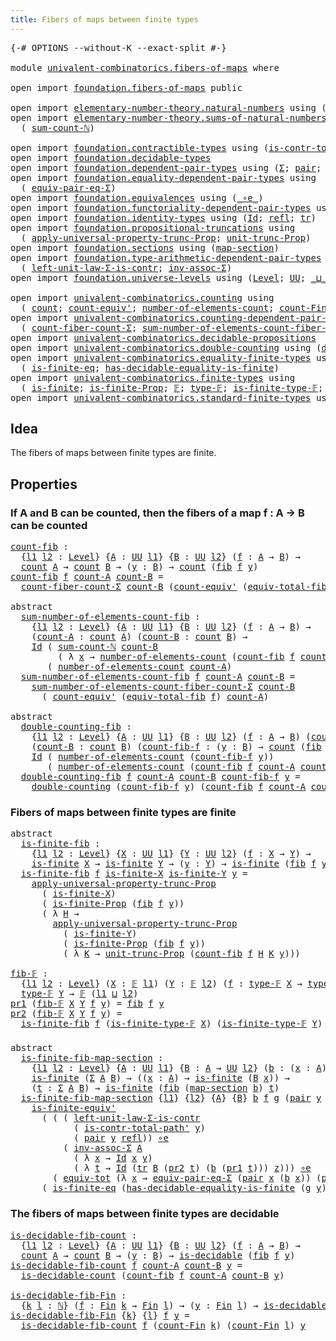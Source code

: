 ```yaml
---
title: Fibers of maps between finite types
---
```


<pre class="Agda"><a id="61" class="Symbol">{-#</a> <a id="65" class="Keyword">OPTIONS</a> <a id="73" class="Pragma">--without-K</a> <a id="85" class="Pragma">--exact-split</a> <a id="99" class="Symbol">#-}</a>

<a id="104" class="Keyword">module</a> <a id="111" href="univalent-combinatorics.fibers-of-maps.html" class="Module">univalent-combinatorics.fibers-of-maps</a> <a id="150" class="Keyword">where</a>

<a id="157" class="Keyword">open</a> <a id="162" class="Keyword">import</a> <a id="169" href="foundation.fibers-of-maps.html" class="Module">foundation.fibers-of-maps</a> <a id="195" class="Keyword">public</a>

<a id="203" class="Keyword">open</a> <a id="208" class="Keyword">import</a> <a id="215" href="elementary-number-theory.natural-numbers.html" class="Module">elementary-number-theory.natural-numbers</a> <a id="256" class="Keyword">using</a> <a id="262" class="Symbol">(</a><a id="263" href="elementary-number-theory.natural-numbers.html#1548" class="Datatype">ℕ</a><a id="264" class="Symbol">)</a>
<a id="266" class="Keyword">open</a> <a id="271" class="Keyword">import</a> <a id="278" href="elementary-number-theory.sums-of-natural-numbers.html" class="Module">elementary-number-theory.sums-of-natural-numbers</a> <a id="327" class="Keyword">using</a>
  <a id="335" class="Symbol">(</a> <a id="337" href="elementary-number-theory.sums-of-natural-numbers.html#1661" class="Function">sum-count-ℕ</a><a id="348" class="Symbol">)</a>

<a id="351" class="Keyword">open</a> <a id="356" class="Keyword">import</a> <a id="363" href="foundation.contractible-types.html" class="Module">foundation.contractible-types</a> <a id="393" class="Keyword">using</a> <a id="399" class="Symbol">(</a><a id="400" href="foundation-core.contractible-types.html#2264" class="Function">is-contr-total-path&#39;</a><a id="420" class="Symbol">)</a>
<a id="422" class="Keyword">open</a> <a id="427" class="Keyword">import</a> <a id="434" href="foundation.decidable-types.html" class="Module">foundation.decidable-types</a>
<a id="461" class="Keyword">open</a> <a id="466" class="Keyword">import</a> <a id="473" href="foundation.dependent-pair-types.html" class="Module">foundation.dependent-pair-types</a> <a id="505" class="Keyword">using</a> <a id="511" class="Symbol">(</a><a id="512" href="foundation-core.dependent-pair-types.html#515" class="Record">Σ</a><a id="513" class="Symbol">;</a> <a id="515" href="foundation-core.dependent-pair-types.html#588" class="InductiveConstructor">pair</a><a id="519" class="Symbol">;</a> <a id="521" href="foundation-core.dependent-pair-types.html#605" class="Field">pr1</a><a id="524" class="Symbol">;</a> <a id="526" href="foundation-core.dependent-pair-types.html#617" class="Field">pr2</a><a id="529" class="Symbol">)</a>
<a id="531" class="Keyword">open</a> <a id="536" class="Keyword">import</a> <a id="543" href="foundation.equality-dependent-pair-types.html" class="Module">foundation.equality-dependent-pair-types</a> <a id="584" class="Keyword">using</a>
  <a id="592" class="Symbol">(</a> <a id="594" href="foundation-core.equality-dependent-pair-types.html#2404" class="Function">equiv-pair-eq-Σ</a><a id="609" class="Symbol">)</a>
<a id="611" class="Keyword">open</a> <a id="616" class="Keyword">import</a> <a id="623" href="foundation.equivalences.html" class="Module">foundation.equivalences</a> <a id="647" class="Keyword">using</a> <a id="653" class="Symbol">(</a><a id="654" href="foundation-core.equivalences.html#7869" class="Function Operator">_∘e_</a><a id="658" class="Symbol">)</a>
<a id="660" class="Keyword">open</a> <a id="665" class="Keyword">import</a> <a id="672" href="foundation.functoriality-dependent-pair-types.html" class="Module">foundation.functoriality-dependent-pair-types</a> <a id="718" class="Keyword">using</a> <a id="724" class="Symbol">(</a><a id="725" href="foundation-core.functoriality-dependent-pair-types.html#7267" class="Function">equiv-tot</a><a id="734" class="Symbol">)</a>
<a id="736" class="Keyword">open</a> <a id="741" class="Keyword">import</a> <a id="748" href="foundation.identity-types.html" class="Module">foundation.identity-types</a> <a id="774" class="Keyword">using</a> <a id="780" class="Symbol">(</a><a id="781" href="foundation-core.identity-types.html#1767" class="Datatype">Id</a><a id="783" class="Symbol">;</a> <a id="785" href="foundation-core.identity-types.html#1820" class="InductiveConstructor">refl</a><a id="789" class="Symbol">;</a> <a id="791" href="foundation-core.identity-types.html#5702" class="Function">tr</a><a id="793" class="Symbol">)</a>
<a id="795" class="Keyword">open</a> <a id="800" class="Keyword">import</a> <a id="807" href="foundation.propositional-truncations.html" class="Module">foundation.propositional-truncations</a> <a id="844" class="Keyword">using</a>
  <a id="852" class="Symbol">(</a> <a id="854" href="foundation.propositional-truncations.html#5775" class="Function">apply-universal-property-trunc-Prop</a><a id="889" class="Symbol">;</a> <a id="891" href="foundation.propositional-truncations.html#2293" class="Function">unit-trunc-Prop</a><a id="906" class="Symbol">)</a>
<a id="908" class="Keyword">open</a> <a id="913" class="Keyword">import</a> <a id="920" href="foundation.sections.html" class="Module">foundation.sections</a> <a id="940" class="Keyword">using</a> <a id="946" class="Symbol">(</a><a id="947" href="foundation.sections.html#1761" class="Function">map-section</a><a id="958" class="Symbol">)</a>
<a id="960" class="Keyword">open</a> <a id="965" class="Keyword">import</a> <a id="972" href="foundation.type-arithmetic-dependent-pair-types.html" class="Module">foundation.type-arithmetic-dependent-pair-types</a> <a id="1020" class="Keyword">using</a>
  <a id="1028" class="Symbol">(</a> <a id="1030" href="foundation-core.type-arithmetic-dependent-pair-types.html#3090" class="Function">left-unit-law-Σ-is-contr</a><a id="1054" class="Symbol">;</a> <a id="1056" href="foundation-core.type-arithmetic-dependent-pair-types.html#5808" class="Function">inv-assoc-Σ</a><a id="1067" class="Symbol">)</a>
<a id="1069" class="Keyword">open</a> <a id="1074" class="Keyword">import</a> <a id="1081" href="foundation.universe-levels.html" class="Module">foundation.universe-levels</a> <a id="1108" class="Keyword">using</a> <a id="1114" class="Symbol">(</a><a id="1115" href="Agda.Primitive.html#597" class="Postulate">Level</a><a id="1120" class="Symbol">;</a> <a id="1122" href="foundation-core.universe-levels.html#235" class="Primitive">UU</a><a id="1124" class="Symbol">;</a> <a id="1126" href="Agda.Primitive.html#810" class="Primitive Operator">_⊔_</a><a id="1129" class="Symbol">)</a>

<a id="1132" class="Keyword">open</a> <a id="1137" class="Keyword">import</a> <a id="1144" href="univalent-combinatorics.counting.html" class="Module">univalent-combinatorics.counting</a> <a id="1177" class="Keyword">using</a>
  <a id="1185" class="Symbol">(</a> <a id="1187" href="univalent-combinatorics.counting.html#1901" class="Function">count</a><a id="1192" class="Symbol">;</a> <a id="1194" href="univalent-combinatorics.counting.html#3709" class="Function">count-equiv&#39;</a><a id="1206" class="Symbol">;</a> <a id="1208" href="univalent-combinatorics.counting.html#2029" class="Function">number-of-elements-count</a><a id="1232" class="Symbol">;</a> <a id="1234" href="univalent-combinatorics.counting.html#3010" class="Function">count-Fin</a><a id="1243" class="Symbol">)</a>
<a id="1245" class="Keyword">open</a> <a id="1250" class="Keyword">import</a> <a id="1257" href="univalent-combinatorics.counting-dependent-pair-types.html" class="Module">univalent-combinatorics.counting-dependent-pair-types</a> <a id="1311" class="Keyword">using</a>
  <a id="1319" class="Symbol">(</a> <a id="1321" href="univalent-combinatorics.counting-dependent-pair-types.html#5328" class="Function">count-fiber-count-Σ</a><a id="1340" class="Symbol">;</a> <a id="1342" href="univalent-combinatorics.counting-dependent-pair-types.html#9018" class="Function">sum-number-of-elements-count-fiber-count-Σ</a><a id="1384" class="Symbol">)</a>
<a id="1386" class="Keyword">open</a> <a id="1391" class="Keyword">import</a> <a id="1398" href="univalent-combinatorics.decidable-propositions.html" class="Module">univalent-combinatorics.decidable-propositions</a>
<a id="1445" class="Keyword">open</a> <a id="1450" class="Keyword">import</a> <a id="1457" href="univalent-combinatorics.double-counting.html" class="Module">univalent-combinatorics.double-counting</a> <a id="1497" class="Keyword">using</a> <a id="1503" class="Symbol">(</a><a id="1504" href="univalent-combinatorics.double-counting.html#1044" class="Function">double-counting</a><a id="1519" class="Symbol">)</a>
<a id="1521" class="Keyword">open</a> <a id="1526" class="Keyword">import</a> <a id="1533" href="univalent-combinatorics.equality-finite-types.html" class="Module">univalent-combinatorics.equality-finite-types</a> <a id="1579" class="Keyword">using</a>
  <a id="1587" class="Symbol">(</a> <a id="1589" href="univalent-combinatorics.equality-finite-types.html#2553" class="Function">is-finite-eq</a><a id="1601" class="Symbol">;</a> <a id="1603" href="univalent-combinatorics.equality-finite-types.html#1651" class="Function">has-decidable-equality-is-finite</a><a id="1635" class="Symbol">)</a>
<a id="1637" class="Keyword">open</a> <a id="1642" class="Keyword">import</a> <a id="1649" href="univalent-combinatorics.finite-types.html" class="Module">univalent-combinatorics.finite-types</a> <a id="1686" class="Keyword">using</a>
  <a id="1694" class="Symbol">(</a> <a id="1696" href="univalent-combinatorics.finite-types.html#4139" class="Function">is-finite</a><a id="1705" class="Symbol">;</a> <a id="1707" href="univalent-combinatorics.finite-types.html#4048" class="Function">is-finite-Prop</a><a id="1721" class="Symbol">;</a> <a id="1723" href="univalent-combinatorics.finite-types.html#4550" class="Function">𝔽</a><a id="1724" class="Symbol">;</a> <a id="1726" href="univalent-combinatorics.finite-types.html#4606" class="Function">type-𝔽</a><a id="1732" class="Symbol">;</a> <a id="1734" href="univalent-combinatorics.finite-types.html#4658" class="Function">is-finite-type-𝔽</a><a id="1750" class="Symbol">;</a> <a id="1752" href="univalent-combinatorics.finite-types.html#6576" class="Function">is-finite-equiv&#39;</a><a id="1768" class="Symbol">)</a>
<a id="1770" class="Keyword">open</a> <a id="1775" class="Keyword">import</a> <a id="1782" href="univalent-combinatorics.standard-finite-types.html" class="Module">univalent-combinatorics.standard-finite-types</a> <a id="1828" class="Keyword">using</a> <a id="1834" class="Symbol">(</a><a id="1835" href="univalent-combinatorics.standard-finite-types.html#2392" class="Function">Fin</a><a id="1838" class="Symbol">)</a>
</pre>
## Idea

The fibers of maps between finite types are finite.

## Properties

### If A and B can be counted, then the fibers of a map f : A → B can be counted

<pre class="Agda"><a id="count-fib"></a><a id="2012" href="univalent-combinatorics.fibers-of-maps.html#2012" class="Function">count-fib</a> <a id="2022" class="Symbol">:</a>
  <a id="2026" class="Symbol">{</a><a id="2027" href="univalent-combinatorics.fibers-of-maps.html#2027" class="Bound">l1</a> <a id="2030" href="univalent-combinatorics.fibers-of-maps.html#2030" class="Bound">l2</a> <a id="2033" class="Symbol">:</a> <a id="2035" href="Agda.Primitive.html#597" class="Postulate">Level</a><a id="2040" class="Symbol">}</a> <a id="2042" class="Symbol">{</a><a id="2043" href="univalent-combinatorics.fibers-of-maps.html#2043" class="Bound">A</a> <a id="2045" class="Symbol">:</a> <a id="2047" href="foundation-core.universe-levels.html#235" class="Primitive">UU</a> <a id="2050" href="univalent-combinatorics.fibers-of-maps.html#2027" class="Bound">l1</a><a id="2052" class="Symbol">}</a> <a id="2054" class="Symbol">{</a><a id="2055" href="univalent-combinatorics.fibers-of-maps.html#2055" class="Bound">B</a> <a id="2057" class="Symbol">:</a> <a id="2059" href="foundation-core.universe-levels.html#235" class="Primitive">UU</a> <a id="2062" href="univalent-combinatorics.fibers-of-maps.html#2030" class="Bound">l2</a><a id="2064" class="Symbol">}</a> <a id="2066" class="Symbol">(</a><a id="2067" href="univalent-combinatorics.fibers-of-maps.html#2067" class="Bound">f</a> <a id="2069" class="Symbol">:</a> <a id="2071" href="univalent-combinatorics.fibers-of-maps.html#2043" class="Bound">A</a> <a id="2073" class="Symbol">→</a> <a id="2075" href="univalent-combinatorics.fibers-of-maps.html#2055" class="Bound">B</a><a id="2076" class="Symbol">)</a> <a id="2078" class="Symbol">→</a>
  <a id="2082" href="univalent-combinatorics.counting.html#1901" class="Function">count</a> <a id="2088" href="univalent-combinatorics.fibers-of-maps.html#2043" class="Bound">A</a> <a id="2090" class="Symbol">→</a> <a id="2092" href="univalent-combinatorics.counting.html#1901" class="Function">count</a> <a id="2098" href="univalent-combinatorics.fibers-of-maps.html#2055" class="Bound">B</a> <a id="2100" class="Symbol">→</a> <a id="2102" class="Symbol">(</a><a id="2103" href="univalent-combinatorics.fibers-of-maps.html#2103" class="Bound">y</a> <a id="2105" class="Symbol">:</a> <a id="2107" href="univalent-combinatorics.fibers-of-maps.html#2055" class="Bound">B</a><a id="2108" class="Symbol">)</a> <a id="2110" class="Symbol">→</a> <a id="2112" href="univalent-combinatorics.counting.html#1901" class="Function">count</a> <a id="2118" class="Symbol">(</a><a id="2119" href="foundation-core.fibers-of-maps.html#942" class="Function">fib</a> <a id="2123" href="univalent-combinatorics.fibers-of-maps.html#2067" class="Bound">f</a> <a id="2125" href="univalent-combinatorics.fibers-of-maps.html#2103" class="Bound">y</a><a id="2126" class="Symbol">)</a>
<a id="2128" href="univalent-combinatorics.fibers-of-maps.html#2012" class="Function">count-fib</a> <a id="2138" href="univalent-combinatorics.fibers-of-maps.html#2138" class="Bound">f</a> <a id="2140" href="univalent-combinatorics.fibers-of-maps.html#2140" class="Bound">count-A</a> <a id="2148" href="univalent-combinatorics.fibers-of-maps.html#2148" class="Bound">count-B</a> <a id="2156" class="Symbol">=</a>
  <a id="2160" href="univalent-combinatorics.counting-dependent-pair-types.html#5328" class="Function">count-fiber-count-Σ</a> <a id="2180" href="univalent-combinatorics.fibers-of-maps.html#2148" class="Bound">count-B</a> <a id="2188" class="Symbol">(</a><a id="2189" href="univalent-combinatorics.counting.html#3709" class="Function">count-equiv&#39;</a> <a id="2202" class="Symbol">(</a><a id="2203" href="foundation-core.fibers-of-maps.html#8040" class="Function">equiv-total-fib</a> <a id="2219" href="univalent-combinatorics.fibers-of-maps.html#2138" class="Bound">f</a><a id="2220" class="Symbol">)</a> <a id="2222" href="univalent-combinatorics.fibers-of-maps.html#2140" class="Bound">count-A</a><a id="2229" class="Symbol">)</a>

<a id="2232" class="Keyword">abstract</a>
  <a id="sum-number-of-elements-count-fib"></a><a id="2243" href="univalent-combinatorics.fibers-of-maps.html#2243" class="Function">sum-number-of-elements-count-fib</a> <a id="2276" class="Symbol">:</a>
    <a id="2282" class="Symbol">{</a><a id="2283" href="univalent-combinatorics.fibers-of-maps.html#2283" class="Bound">l1</a> <a id="2286" href="univalent-combinatorics.fibers-of-maps.html#2286" class="Bound">l2</a> <a id="2289" class="Symbol">:</a> <a id="2291" href="Agda.Primitive.html#597" class="Postulate">Level</a><a id="2296" class="Symbol">}</a> <a id="2298" class="Symbol">{</a><a id="2299" href="univalent-combinatorics.fibers-of-maps.html#2299" class="Bound">A</a> <a id="2301" class="Symbol">:</a> <a id="2303" href="foundation-core.universe-levels.html#235" class="Primitive">UU</a> <a id="2306" href="univalent-combinatorics.fibers-of-maps.html#2283" class="Bound">l1</a><a id="2308" class="Symbol">}</a> <a id="2310" class="Symbol">{</a><a id="2311" href="univalent-combinatorics.fibers-of-maps.html#2311" class="Bound">B</a> <a id="2313" class="Symbol">:</a> <a id="2315" href="foundation-core.universe-levels.html#235" class="Primitive">UU</a> <a id="2318" href="univalent-combinatorics.fibers-of-maps.html#2286" class="Bound">l2</a><a id="2320" class="Symbol">}</a> <a id="2322" class="Symbol">(</a><a id="2323" href="univalent-combinatorics.fibers-of-maps.html#2323" class="Bound">f</a> <a id="2325" class="Symbol">:</a> <a id="2327" href="univalent-combinatorics.fibers-of-maps.html#2299" class="Bound">A</a> <a id="2329" class="Symbol">→</a> <a id="2331" href="univalent-combinatorics.fibers-of-maps.html#2311" class="Bound">B</a><a id="2332" class="Symbol">)</a> <a id="2334" class="Symbol">→</a>
    <a id="2340" class="Symbol">(</a><a id="2341" href="univalent-combinatorics.fibers-of-maps.html#2341" class="Bound">count-A</a> <a id="2349" class="Symbol">:</a> <a id="2351" href="univalent-combinatorics.counting.html#1901" class="Function">count</a> <a id="2357" href="univalent-combinatorics.fibers-of-maps.html#2299" class="Bound">A</a><a id="2358" class="Symbol">)</a> <a id="2360" class="Symbol">(</a><a id="2361" href="univalent-combinatorics.fibers-of-maps.html#2361" class="Bound">count-B</a> <a id="2369" class="Symbol">:</a> <a id="2371" href="univalent-combinatorics.counting.html#1901" class="Function">count</a> <a id="2377" href="univalent-combinatorics.fibers-of-maps.html#2311" class="Bound">B</a><a id="2378" class="Symbol">)</a> <a id="2380" class="Symbol">→</a>
    <a id="2386" href="foundation-core.identity-types.html#1767" class="Datatype">Id</a> <a id="2389" class="Symbol">(</a> <a id="2391" href="elementary-number-theory.sums-of-natural-numbers.html#1661" class="Function">sum-count-ℕ</a> <a id="2403" href="univalent-combinatorics.fibers-of-maps.html#2361" class="Bound">count-B</a>
         <a id="2420" class="Symbol">(</a> <a id="2422" class="Symbol">λ</a> <a id="2424" href="univalent-combinatorics.fibers-of-maps.html#2424" class="Bound">x</a> <a id="2426" class="Symbol">→</a> <a id="2428" href="univalent-combinatorics.counting.html#2029" class="Function">number-of-elements-count</a> <a id="2453" class="Symbol">(</a><a id="2454" href="univalent-combinatorics.fibers-of-maps.html#2012" class="Function">count-fib</a> <a id="2464" href="univalent-combinatorics.fibers-of-maps.html#2323" class="Bound">f</a> <a id="2466" href="univalent-combinatorics.fibers-of-maps.html#2341" class="Bound">count-A</a> <a id="2474" href="univalent-combinatorics.fibers-of-maps.html#2361" class="Bound">count-B</a> <a id="2482" href="univalent-combinatorics.fibers-of-maps.html#2424" class="Bound">x</a><a id="2483" class="Symbol">)))</a>
       <a id="2494" class="Symbol">(</a> <a id="2496" href="univalent-combinatorics.counting.html#2029" class="Function">number-of-elements-count</a> <a id="2521" href="univalent-combinatorics.fibers-of-maps.html#2341" class="Bound">count-A</a><a id="2528" class="Symbol">)</a>
  <a id="2532" href="univalent-combinatorics.fibers-of-maps.html#2243" class="Function">sum-number-of-elements-count-fib</a> <a id="2565" href="univalent-combinatorics.fibers-of-maps.html#2565" class="Bound">f</a> <a id="2567" href="univalent-combinatorics.fibers-of-maps.html#2567" class="Bound">count-A</a> <a id="2575" href="univalent-combinatorics.fibers-of-maps.html#2575" class="Bound">count-B</a> <a id="2583" class="Symbol">=</a>
    <a id="2589" href="univalent-combinatorics.counting-dependent-pair-types.html#9018" class="Function">sum-number-of-elements-count-fiber-count-Σ</a> <a id="2632" href="univalent-combinatorics.fibers-of-maps.html#2575" class="Bound">count-B</a>
      <a id="2646" class="Symbol">(</a> <a id="2648" href="univalent-combinatorics.counting.html#3709" class="Function">count-equiv&#39;</a> <a id="2661" class="Symbol">(</a><a id="2662" href="foundation-core.fibers-of-maps.html#8040" class="Function">equiv-total-fib</a> <a id="2678" href="univalent-combinatorics.fibers-of-maps.html#2565" class="Bound">f</a><a id="2679" class="Symbol">)</a> <a id="2681" href="univalent-combinatorics.fibers-of-maps.html#2567" class="Bound">count-A</a><a id="2688" class="Symbol">)</a>

<a id="2691" class="Keyword">abstract</a>
  <a id="double-counting-fib"></a><a id="2702" href="univalent-combinatorics.fibers-of-maps.html#2702" class="Function">double-counting-fib</a> <a id="2722" class="Symbol">:</a>
    <a id="2728" class="Symbol">{</a><a id="2729" href="univalent-combinatorics.fibers-of-maps.html#2729" class="Bound">l1</a> <a id="2732" href="univalent-combinatorics.fibers-of-maps.html#2732" class="Bound">l2</a> <a id="2735" class="Symbol">:</a> <a id="2737" href="Agda.Primitive.html#597" class="Postulate">Level</a><a id="2742" class="Symbol">}</a> <a id="2744" class="Symbol">{</a><a id="2745" href="univalent-combinatorics.fibers-of-maps.html#2745" class="Bound">A</a> <a id="2747" class="Symbol">:</a> <a id="2749" href="foundation-core.universe-levels.html#235" class="Primitive">UU</a> <a id="2752" href="univalent-combinatorics.fibers-of-maps.html#2729" class="Bound">l1</a><a id="2754" class="Symbol">}</a> <a id="2756" class="Symbol">{</a><a id="2757" href="univalent-combinatorics.fibers-of-maps.html#2757" class="Bound">B</a> <a id="2759" class="Symbol">:</a> <a id="2761" href="foundation-core.universe-levels.html#235" class="Primitive">UU</a> <a id="2764" href="univalent-combinatorics.fibers-of-maps.html#2732" class="Bound">l2</a><a id="2766" class="Symbol">}</a> <a id="2768" class="Symbol">(</a><a id="2769" href="univalent-combinatorics.fibers-of-maps.html#2769" class="Bound">f</a> <a id="2771" class="Symbol">:</a> <a id="2773" href="univalent-combinatorics.fibers-of-maps.html#2745" class="Bound">A</a> <a id="2775" class="Symbol">→</a> <a id="2777" href="univalent-combinatorics.fibers-of-maps.html#2757" class="Bound">B</a><a id="2778" class="Symbol">)</a> <a id="2780" class="Symbol">(</a><a id="2781" href="univalent-combinatorics.fibers-of-maps.html#2781" class="Bound">count-A</a> <a id="2789" class="Symbol">:</a> <a id="2791" href="univalent-combinatorics.counting.html#1901" class="Function">count</a> <a id="2797" href="univalent-combinatorics.fibers-of-maps.html#2745" class="Bound">A</a><a id="2798" class="Symbol">)</a> <a id="2800" class="Symbol">→</a>
    <a id="2806" class="Symbol">(</a><a id="2807" href="univalent-combinatorics.fibers-of-maps.html#2807" class="Bound">count-B</a> <a id="2815" class="Symbol">:</a> <a id="2817" href="univalent-combinatorics.counting.html#1901" class="Function">count</a> <a id="2823" href="univalent-combinatorics.fibers-of-maps.html#2757" class="Bound">B</a><a id="2824" class="Symbol">)</a> <a id="2826" class="Symbol">(</a><a id="2827" href="univalent-combinatorics.fibers-of-maps.html#2827" class="Bound">count-fib-f</a> <a id="2839" class="Symbol">:</a> <a id="2841" class="Symbol">(</a><a id="2842" href="univalent-combinatorics.fibers-of-maps.html#2842" class="Bound">y</a> <a id="2844" class="Symbol">:</a> <a id="2846" href="univalent-combinatorics.fibers-of-maps.html#2757" class="Bound">B</a><a id="2847" class="Symbol">)</a> <a id="2849" class="Symbol">→</a> <a id="2851" href="univalent-combinatorics.counting.html#1901" class="Function">count</a> <a id="2857" class="Symbol">(</a><a id="2858" href="foundation-core.fibers-of-maps.html#942" class="Function">fib</a> <a id="2862" href="univalent-combinatorics.fibers-of-maps.html#2769" class="Bound">f</a> <a id="2864" href="univalent-combinatorics.fibers-of-maps.html#2842" class="Bound">y</a><a id="2865" class="Symbol">))</a> <a id="2868" class="Symbol">(</a><a id="2869" href="univalent-combinatorics.fibers-of-maps.html#2869" class="Bound">y</a> <a id="2871" class="Symbol">:</a> <a id="2873" href="univalent-combinatorics.fibers-of-maps.html#2757" class="Bound">B</a><a id="2874" class="Symbol">)</a> <a id="2876" class="Symbol">→</a>
    <a id="2882" href="foundation-core.identity-types.html#1767" class="Datatype">Id</a> <a id="2885" class="Symbol">(</a> <a id="2887" href="univalent-combinatorics.counting.html#2029" class="Function">number-of-elements-count</a> <a id="2912" class="Symbol">(</a><a id="2913" href="univalent-combinatorics.fibers-of-maps.html#2827" class="Bound">count-fib-f</a> <a id="2925" href="univalent-combinatorics.fibers-of-maps.html#2869" class="Bound">y</a><a id="2926" class="Symbol">))</a>
       <a id="2936" class="Symbol">(</a> <a id="2938" href="univalent-combinatorics.counting.html#2029" class="Function">number-of-elements-count</a> <a id="2963" class="Symbol">(</a><a id="2964" href="univalent-combinatorics.fibers-of-maps.html#2012" class="Function">count-fib</a> <a id="2974" href="univalent-combinatorics.fibers-of-maps.html#2769" class="Bound">f</a> <a id="2976" href="univalent-combinatorics.fibers-of-maps.html#2781" class="Bound">count-A</a> <a id="2984" href="univalent-combinatorics.fibers-of-maps.html#2807" class="Bound">count-B</a> <a id="2992" href="univalent-combinatorics.fibers-of-maps.html#2869" class="Bound">y</a><a id="2993" class="Symbol">))</a>
  <a id="2998" href="univalent-combinatorics.fibers-of-maps.html#2702" class="Function">double-counting-fib</a> <a id="3018" href="univalent-combinatorics.fibers-of-maps.html#3018" class="Bound">f</a> <a id="3020" href="univalent-combinatorics.fibers-of-maps.html#3020" class="Bound">count-A</a> <a id="3028" href="univalent-combinatorics.fibers-of-maps.html#3028" class="Bound">count-B</a> <a id="3036" href="univalent-combinatorics.fibers-of-maps.html#3036" class="Bound">count-fib-f</a> <a id="3048" href="univalent-combinatorics.fibers-of-maps.html#3048" class="Bound">y</a> <a id="3050" class="Symbol">=</a>
    <a id="3056" href="univalent-combinatorics.double-counting.html#1044" class="Function">double-counting</a> <a id="3072" class="Symbol">(</a><a id="3073" href="univalent-combinatorics.fibers-of-maps.html#3036" class="Bound">count-fib-f</a> <a id="3085" href="univalent-combinatorics.fibers-of-maps.html#3048" class="Bound">y</a><a id="3086" class="Symbol">)</a> <a id="3088" class="Symbol">(</a><a id="3089" href="univalent-combinatorics.fibers-of-maps.html#2012" class="Function">count-fib</a> <a id="3099" href="univalent-combinatorics.fibers-of-maps.html#3018" class="Bound">f</a> <a id="3101" href="univalent-combinatorics.fibers-of-maps.html#3020" class="Bound">count-A</a> <a id="3109" href="univalent-combinatorics.fibers-of-maps.html#3028" class="Bound">count-B</a> <a id="3117" href="univalent-combinatorics.fibers-of-maps.html#3048" class="Bound">y</a><a id="3118" class="Symbol">)</a>
</pre>
### Fibers of maps between finite types are finite

<pre class="Agda"><a id="3185" class="Keyword">abstract</a>
  <a id="is-finite-fib"></a><a id="3196" href="univalent-combinatorics.fibers-of-maps.html#3196" class="Function">is-finite-fib</a> <a id="3210" class="Symbol">:</a>
    <a id="3216" class="Symbol">{</a><a id="3217" href="univalent-combinatorics.fibers-of-maps.html#3217" class="Bound">l1</a> <a id="3220" href="univalent-combinatorics.fibers-of-maps.html#3220" class="Bound">l2</a> <a id="3223" class="Symbol">:</a> <a id="3225" href="Agda.Primitive.html#597" class="Postulate">Level</a><a id="3230" class="Symbol">}</a> <a id="3232" class="Symbol">{</a><a id="3233" href="univalent-combinatorics.fibers-of-maps.html#3233" class="Bound">X</a> <a id="3235" class="Symbol">:</a> <a id="3237" href="foundation-core.universe-levels.html#235" class="Primitive">UU</a> <a id="3240" href="univalent-combinatorics.fibers-of-maps.html#3217" class="Bound">l1</a><a id="3242" class="Symbol">}</a> <a id="3244" class="Symbol">{</a><a id="3245" href="univalent-combinatorics.fibers-of-maps.html#3245" class="Bound">Y</a> <a id="3247" class="Symbol">:</a> <a id="3249" href="foundation-core.universe-levels.html#235" class="Primitive">UU</a> <a id="3252" href="univalent-combinatorics.fibers-of-maps.html#3220" class="Bound">l2</a><a id="3254" class="Symbol">}</a> <a id="3256" class="Symbol">(</a><a id="3257" href="univalent-combinatorics.fibers-of-maps.html#3257" class="Bound">f</a> <a id="3259" class="Symbol">:</a> <a id="3261" href="univalent-combinatorics.fibers-of-maps.html#3233" class="Bound">X</a> <a id="3263" class="Symbol">→</a> <a id="3265" href="univalent-combinatorics.fibers-of-maps.html#3245" class="Bound">Y</a><a id="3266" class="Symbol">)</a> <a id="3268" class="Symbol">→</a>
    <a id="3274" href="univalent-combinatorics.finite-types.html#4139" class="Function">is-finite</a> <a id="3284" href="univalent-combinatorics.fibers-of-maps.html#3233" class="Bound">X</a> <a id="3286" class="Symbol">→</a> <a id="3288" href="univalent-combinatorics.finite-types.html#4139" class="Function">is-finite</a> <a id="3298" href="univalent-combinatorics.fibers-of-maps.html#3245" class="Bound">Y</a> <a id="3300" class="Symbol">→</a> <a id="3302" class="Symbol">(</a><a id="3303" href="univalent-combinatorics.fibers-of-maps.html#3303" class="Bound">y</a> <a id="3305" class="Symbol">:</a> <a id="3307" href="univalent-combinatorics.fibers-of-maps.html#3245" class="Bound">Y</a><a id="3308" class="Symbol">)</a> <a id="3310" class="Symbol">→</a> <a id="3312" href="univalent-combinatorics.finite-types.html#4139" class="Function">is-finite</a> <a id="3322" class="Symbol">(</a><a id="3323" href="foundation-core.fibers-of-maps.html#942" class="Function">fib</a> <a id="3327" href="univalent-combinatorics.fibers-of-maps.html#3257" class="Bound">f</a> <a id="3329" href="univalent-combinatorics.fibers-of-maps.html#3303" class="Bound">y</a><a id="3330" class="Symbol">)</a>
  <a id="3334" href="univalent-combinatorics.fibers-of-maps.html#3196" class="Function">is-finite-fib</a> <a id="3348" href="univalent-combinatorics.fibers-of-maps.html#3348" class="Bound">f</a> <a id="3350" href="univalent-combinatorics.fibers-of-maps.html#3350" class="Bound">is-finite-X</a> <a id="3362" href="univalent-combinatorics.fibers-of-maps.html#3362" class="Bound">is-finite-Y</a> <a id="3374" href="univalent-combinatorics.fibers-of-maps.html#3374" class="Bound">y</a> <a id="3376" class="Symbol">=</a>
    <a id="3382" href="foundation.propositional-truncations.html#5775" class="Function">apply-universal-property-trunc-Prop</a>
      <a id="3424" class="Symbol">(</a> <a id="3426" href="univalent-combinatorics.fibers-of-maps.html#3350" class="Bound">is-finite-X</a><a id="3437" class="Symbol">)</a>
      <a id="3445" class="Symbol">(</a> <a id="3447" href="univalent-combinatorics.finite-types.html#4048" class="Function">is-finite-Prop</a> <a id="3462" class="Symbol">(</a><a id="3463" href="foundation-core.fibers-of-maps.html#942" class="Function">fib</a> <a id="3467" href="univalent-combinatorics.fibers-of-maps.html#3348" class="Bound">f</a> <a id="3469" href="univalent-combinatorics.fibers-of-maps.html#3374" class="Bound">y</a><a id="3470" class="Symbol">))</a>
      <a id="3479" class="Symbol">(</a> <a id="3481" class="Symbol">λ</a> <a id="3483" href="univalent-combinatorics.fibers-of-maps.html#3483" class="Bound">H</a> <a id="3485" class="Symbol">→</a>
        <a id="3495" href="foundation.propositional-truncations.html#5775" class="Function">apply-universal-property-trunc-Prop</a>
          <a id="3541" class="Symbol">(</a> <a id="3543" href="univalent-combinatorics.fibers-of-maps.html#3362" class="Bound">is-finite-Y</a><a id="3554" class="Symbol">)</a>
          <a id="3566" class="Symbol">(</a> <a id="3568" href="univalent-combinatorics.finite-types.html#4048" class="Function">is-finite-Prop</a> <a id="3583" class="Symbol">(</a><a id="3584" href="foundation-core.fibers-of-maps.html#942" class="Function">fib</a> <a id="3588" href="univalent-combinatorics.fibers-of-maps.html#3348" class="Bound">f</a> <a id="3590" href="univalent-combinatorics.fibers-of-maps.html#3374" class="Bound">y</a><a id="3591" class="Symbol">))</a>
          <a id="3604" class="Symbol">(</a> <a id="3606" class="Symbol">λ</a> <a id="3608" href="univalent-combinatorics.fibers-of-maps.html#3608" class="Bound">K</a> <a id="3610" class="Symbol">→</a> <a id="3612" href="foundation.propositional-truncations.html#2293" class="Function">unit-trunc-Prop</a> <a id="3628" class="Symbol">(</a><a id="3629" href="univalent-combinatorics.fibers-of-maps.html#2012" class="Function">count-fib</a> <a id="3639" href="univalent-combinatorics.fibers-of-maps.html#3348" class="Bound">f</a> <a id="3641" href="univalent-combinatorics.fibers-of-maps.html#3483" class="Bound">H</a> <a id="3643" href="univalent-combinatorics.fibers-of-maps.html#3608" class="Bound">K</a> <a id="3645" href="univalent-combinatorics.fibers-of-maps.html#3374" class="Bound">y</a><a id="3646" class="Symbol">)))</a>

<a id="fib-𝔽"></a><a id="3651" href="univalent-combinatorics.fibers-of-maps.html#3651" class="Function">fib-𝔽</a> <a id="3657" class="Symbol">:</a>
  <a id="3661" class="Symbol">{</a><a id="3662" href="univalent-combinatorics.fibers-of-maps.html#3662" class="Bound">l1</a> <a id="3665" href="univalent-combinatorics.fibers-of-maps.html#3665" class="Bound">l2</a> <a id="3668" class="Symbol">:</a> <a id="3670" href="Agda.Primitive.html#597" class="Postulate">Level</a><a id="3675" class="Symbol">}</a> <a id="3677" class="Symbol">(</a><a id="3678" href="univalent-combinatorics.fibers-of-maps.html#3678" class="Bound">X</a> <a id="3680" class="Symbol">:</a> <a id="3682" href="univalent-combinatorics.finite-types.html#4550" class="Function">𝔽</a> <a id="3684" href="univalent-combinatorics.fibers-of-maps.html#3662" class="Bound">l1</a><a id="3686" class="Symbol">)</a> <a id="3688" class="Symbol">(</a><a id="3689" href="univalent-combinatorics.fibers-of-maps.html#3689" class="Bound">Y</a> <a id="3691" class="Symbol">:</a> <a id="3693" href="univalent-combinatorics.finite-types.html#4550" class="Function">𝔽</a> <a id="3695" href="univalent-combinatorics.fibers-of-maps.html#3665" class="Bound">l2</a><a id="3697" class="Symbol">)</a> <a id="3699" class="Symbol">(</a><a id="3700" href="univalent-combinatorics.fibers-of-maps.html#3700" class="Bound">f</a> <a id="3702" class="Symbol">:</a> <a id="3704" href="univalent-combinatorics.finite-types.html#4606" class="Function">type-𝔽</a> <a id="3711" href="univalent-combinatorics.fibers-of-maps.html#3678" class="Bound">X</a> <a id="3713" class="Symbol">→</a> <a id="3715" href="univalent-combinatorics.finite-types.html#4606" class="Function">type-𝔽</a> <a id="3722" href="univalent-combinatorics.fibers-of-maps.html#3689" class="Bound">Y</a><a id="3723" class="Symbol">)</a> <a id="3725" class="Symbol">→</a>
  <a id="3729" href="univalent-combinatorics.finite-types.html#4606" class="Function">type-𝔽</a> <a id="3736" href="univalent-combinatorics.fibers-of-maps.html#3689" class="Bound">Y</a> <a id="3738" class="Symbol">→</a> <a id="3740" href="univalent-combinatorics.finite-types.html#4550" class="Function">𝔽</a> <a id="3742" class="Symbol">(</a><a id="3743" href="univalent-combinatorics.fibers-of-maps.html#3662" class="Bound">l1</a> <a id="3746" href="Agda.Primitive.html#810" class="Primitive Operator">⊔</a> <a id="3748" href="univalent-combinatorics.fibers-of-maps.html#3665" class="Bound">l2</a><a id="3750" class="Symbol">)</a>
<a id="3752" href="foundation-core.dependent-pair-types.html#605" class="Field">pr1</a> <a id="3756" class="Symbol">(</a><a id="3757" href="univalent-combinatorics.fibers-of-maps.html#3651" class="Function">fib-𝔽</a> <a id="3763" href="univalent-combinatorics.fibers-of-maps.html#3763" class="Bound">X</a> <a id="3765" href="univalent-combinatorics.fibers-of-maps.html#3765" class="Bound">Y</a> <a id="3767" href="univalent-combinatorics.fibers-of-maps.html#3767" class="Bound">f</a> <a id="3769" href="univalent-combinatorics.fibers-of-maps.html#3769" class="Bound">y</a><a id="3770" class="Symbol">)</a> <a id="3772" class="Symbol">=</a> <a id="3774" href="foundation-core.fibers-of-maps.html#942" class="Function">fib</a> <a id="3778" href="univalent-combinatorics.fibers-of-maps.html#3767" class="Bound">f</a> <a id="3780" href="univalent-combinatorics.fibers-of-maps.html#3769" class="Bound">y</a>
<a id="3782" href="foundation-core.dependent-pair-types.html#617" class="Field">pr2</a> <a id="3786" class="Symbol">(</a><a id="3787" href="univalent-combinatorics.fibers-of-maps.html#3651" class="Function">fib-𝔽</a> <a id="3793" href="univalent-combinatorics.fibers-of-maps.html#3793" class="Bound">X</a> <a id="3795" href="univalent-combinatorics.fibers-of-maps.html#3795" class="Bound">Y</a> <a id="3797" href="univalent-combinatorics.fibers-of-maps.html#3797" class="Bound">f</a> <a id="3799" href="univalent-combinatorics.fibers-of-maps.html#3799" class="Bound">y</a><a id="3800" class="Symbol">)</a> <a id="3802" class="Symbol">=</a>
  <a id="3806" href="univalent-combinatorics.fibers-of-maps.html#3196" class="Function">is-finite-fib</a> <a id="3820" href="univalent-combinatorics.fibers-of-maps.html#3797" class="Bound">f</a> <a id="3822" class="Symbol">(</a><a id="3823" href="univalent-combinatorics.finite-types.html#4658" class="Function">is-finite-type-𝔽</a> <a id="3840" href="univalent-combinatorics.fibers-of-maps.html#3793" class="Bound">X</a><a id="3841" class="Symbol">)</a> <a id="3843" class="Symbol">(</a><a id="3844" href="univalent-combinatorics.finite-types.html#4658" class="Function">is-finite-type-𝔽</a> <a id="3861" href="univalent-combinatorics.fibers-of-maps.html#3795" class="Bound">Y</a><a id="3862" class="Symbol">)</a> <a id="3864" href="univalent-combinatorics.fibers-of-maps.html#3799" class="Bound">y</a>
</pre>
###

<pre class="Agda"><a id="3884" class="Keyword">abstract</a>
  <a id="is-finite-fib-map-section"></a><a id="3895" href="univalent-combinatorics.fibers-of-maps.html#3895" class="Function">is-finite-fib-map-section</a> <a id="3921" class="Symbol">:</a>
    <a id="3927" class="Symbol">{</a><a id="3928" href="univalent-combinatorics.fibers-of-maps.html#3928" class="Bound">l1</a> <a id="3931" href="univalent-combinatorics.fibers-of-maps.html#3931" class="Bound">l2</a> <a id="3934" class="Symbol">:</a> <a id="3936" href="Agda.Primitive.html#597" class="Postulate">Level</a><a id="3941" class="Symbol">}</a> <a id="3943" class="Symbol">{</a><a id="3944" href="univalent-combinatorics.fibers-of-maps.html#3944" class="Bound">A</a> <a id="3946" class="Symbol">:</a> <a id="3948" href="foundation-core.universe-levels.html#235" class="Primitive">UU</a> <a id="3951" href="univalent-combinatorics.fibers-of-maps.html#3928" class="Bound">l1</a><a id="3953" class="Symbol">}</a> <a id="3955" class="Symbol">{</a><a id="3956" href="univalent-combinatorics.fibers-of-maps.html#3956" class="Bound">B</a> <a id="3958" class="Symbol">:</a> <a id="3960" href="univalent-combinatorics.fibers-of-maps.html#3944" class="Bound">A</a> <a id="3962" class="Symbol">→</a> <a id="3964" href="foundation-core.universe-levels.html#235" class="Primitive">UU</a> <a id="3967" href="univalent-combinatorics.fibers-of-maps.html#3931" class="Bound">l2</a><a id="3969" class="Symbol">}</a> <a id="3971" class="Symbol">(</a><a id="3972" href="univalent-combinatorics.fibers-of-maps.html#3972" class="Bound">b</a> <a id="3974" class="Symbol">:</a> <a id="3976" class="Symbol">(</a><a id="3977" href="univalent-combinatorics.fibers-of-maps.html#3977" class="Bound">x</a> <a id="3979" class="Symbol">:</a> <a id="3981" href="univalent-combinatorics.fibers-of-maps.html#3944" class="Bound">A</a><a id="3982" class="Symbol">)</a> <a id="3984" class="Symbol">→</a> <a id="3986" href="univalent-combinatorics.fibers-of-maps.html#3956" class="Bound">B</a> <a id="3988" href="univalent-combinatorics.fibers-of-maps.html#3977" class="Bound">x</a><a id="3989" class="Symbol">)</a> <a id="3991" class="Symbol">→</a>
    <a id="3997" href="univalent-combinatorics.finite-types.html#4139" class="Function">is-finite</a> <a id="4007" class="Symbol">(</a><a id="4008" href="foundation-core.dependent-pair-types.html#515" class="Record">Σ</a> <a id="4010" href="univalent-combinatorics.fibers-of-maps.html#3944" class="Bound">A</a> <a id="4012" href="univalent-combinatorics.fibers-of-maps.html#3956" class="Bound">B</a><a id="4013" class="Symbol">)</a> <a id="4015" class="Symbol">→</a> <a id="4017" class="Symbol">((</a><a id="4019" href="univalent-combinatorics.fibers-of-maps.html#4019" class="Bound">x</a> <a id="4021" class="Symbol">:</a> <a id="4023" href="univalent-combinatorics.fibers-of-maps.html#3944" class="Bound">A</a><a id="4024" class="Symbol">)</a> <a id="4026" class="Symbol">→</a> <a id="4028" href="univalent-combinatorics.finite-types.html#4139" class="Function">is-finite</a> <a id="4038" class="Symbol">(</a><a id="4039" href="univalent-combinatorics.fibers-of-maps.html#3956" class="Bound">B</a> <a id="4041" href="univalent-combinatorics.fibers-of-maps.html#4019" class="Bound">x</a><a id="4042" class="Symbol">))</a> <a id="4045" class="Symbol">→</a>
    <a id="4051" class="Symbol">(</a><a id="4052" href="univalent-combinatorics.fibers-of-maps.html#4052" class="Bound">t</a> <a id="4054" class="Symbol">:</a> <a id="4056" href="foundation-core.dependent-pair-types.html#515" class="Record">Σ</a> <a id="4058" href="univalent-combinatorics.fibers-of-maps.html#3944" class="Bound">A</a> <a id="4060" href="univalent-combinatorics.fibers-of-maps.html#3956" class="Bound">B</a><a id="4061" class="Symbol">)</a> <a id="4063" class="Symbol">→</a> <a id="4065" href="univalent-combinatorics.finite-types.html#4139" class="Function">is-finite</a> <a id="4075" class="Symbol">(</a><a id="4076" href="foundation-core.fibers-of-maps.html#942" class="Function">fib</a> <a id="4080" class="Symbol">(</a><a id="4081" href="foundation.sections.html#1761" class="Function">map-section</a> <a id="4093" href="univalent-combinatorics.fibers-of-maps.html#3972" class="Bound">b</a><a id="4094" class="Symbol">)</a> <a id="4096" href="univalent-combinatorics.fibers-of-maps.html#4052" class="Bound">t</a><a id="4097" class="Symbol">)</a>
  <a id="4101" href="univalent-combinatorics.fibers-of-maps.html#3895" class="Function">is-finite-fib-map-section</a> <a id="4127" class="Symbol">{</a><a id="4128" href="univalent-combinatorics.fibers-of-maps.html#4128" class="Bound">l1</a><a id="4130" class="Symbol">}</a> <a id="4132" class="Symbol">{</a><a id="4133" href="univalent-combinatorics.fibers-of-maps.html#4133" class="Bound">l2</a><a id="4135" class="Symbol">}</a> <a id="4137" class="Symbol">{</a><a id="4138" href="univalent-combinatorics.fibers-of-maps.html#4138" class="Bound">A</a><a id="4139" class="Symbol">}</a> <a id="4141" class="Symbol">{</a><a id="4142" href="univalent-combinatorics.fibers-of-maps.html#4142" class="Bound">B</a><a id="4143" class="Symbol">}</a> <a id="4145" href="univalent-combinatorics.fibers-of-maps.html#4145" class="Bound">b</a> <a id="4147" href="univalent-combinatorics.fibers-of-maps.html#4147" class="Bound">f</a> <a id="4149" href="univalent-combinatorics.fibers-of-maps.html#4149" class="Bound">g</a> <a id="4151" class="Symbol">(</a><a id="4152" href="foundation-core.dependent-pair-types.html#588" class="InductiveConstructor">pair</a> <a id="4157" href="univalent-combinatorics.fibers-of-maps.html#4157" class="Bound">y</a> <a id="4159" href="univalent-combinatorics.fibers-of-maps.html#4159" class="Bound">z</a><a id="4160" class="Symbol">)</a> <a id="4162" class="Symbol">=</a>
    <a id="4168" href="univalent-combinatorics.finite-types.html#6576" class="Function">is-finite-equiv&#39;</a>
      <a id="4191" class="Symbol">(</a> <a id="4193" class="Symbol">(</a> <a id="4195" class="Symbol">(</a> <a id="4197" href="foundation-core.type-arithmetic-dependent-pair-types.html#3090" class="Function">left-unit-law-Σ-is-contr</a>
            <a id="4234" class="Symbol">(</a> <a id="4236" href="foundation-core.contractible-types.html#2264" class="Function">is-contr-total-path&#39;</a> <a id="4257" href="univalent-combinatorics.fibers-of-maps.html#4157" class="Bound">y</a><a id="4258" class="Symbol">)</a>
            <a id="4272" class="Symbol">(</a> <a id="4274" href="foundation-core.dependent-pair-types.html#588" class="InductiveConstructor">pair</a> <a id="4279" href="univalent-combinatorics.fibers-of-maps.html#4157" class="Bound">y</a> <a id="4281" href="foundation-core.identity-types.html#1820" class="InductiveConstructor">refl</a><a id="4285" class="Symbol">))</a> <a id="4288" href="foundation-core.equivalences.html#7869" class="Function Operator">∘e</a>
          <a id="4301" class="Symbol">(</a> <a id="4303" href="foundation-core.type-arithmetic-dependent-pair-types.html#5808" class="Function">inv-assoc-Σ</a> <a id="4315" href="univalent-combinatorics.fibers-of-maps.html#4138" class="Bound">A</a>
            <a id="4329" class="Symbol">(</a> <a id="4331" class="Symbol">λ</a> <a id="4333" href="univalent-combinatorics.fibers-of-maps.html#4333" class="Bound">x</a> <a id="4335" class="Symbol">→</a> <a id="4337" href="foundation-core.identity-types.html#1767" class="Datatype">Id</a> <a id="4340" href="univalent-combinatorics.fibers-of-maps.html#4333" class="Bound">x</a> <a id="4342" href="univalent-combinatorics.fibers-of-maps.html#4157" class="Bound">y</a><a id="4343" class="Symbol">)</a>
            <a id="4357" class="Symbol">(</a> <a id="4359" class="Symbol">λ</a> <a id="4361" href="univalent-combinatorics.fibers-of-maps.html#4361" class="Bound">t</a> <a id="4363" class="Symbol">→</a> <a id="4365" href="foundation-core.identity-types.html#1767" class="Datatype">Id</a> <a id="4368" class="Symbol">(</a><a id="4369" href="foundation-core.identity-types.html#5702" class="Function">tr</a> <a id="4372" href="univalent-combinatorics.fibers-of-maps.html#4142" class="Bound">B</a> <a id="4374" class="Symbol">(</a><a id="4375" href="foundation-core.dependent-pair-types.html#617" class="Field">pr2</a> <a id="4379" href="univalent-combinatorics.fibers-of-maps.html#4361" class="Bound">t</a><a id="4380" class="Symbol">)</a> <a id="4382" class="Symbol">(</a><a id="4383" href="univalent-combinatorics.fibers-of-maps.html#4145" class="Bound">b</a> <a id="4385" class="Symbol">(</a><a id="4386" href="foundation-core.dependent-pair-types.html#605" class="Field">pr1</a> <a id="4390" href="univalent-combinatorics.fibers-of-maps.html#4361" class="Bound">t</a><a id="4391" class="Symbol">)))</a> <a id="4395" href="univalent-combinatorics.fibers-of-maps.html#4159" class="Bound">z</a><a id="4396" class="Symbol">)))</a> <a id="4400" href="foundation-core.equivalences.html#7869" class="Function Operator">∘e</a>
        <a id="4411" class="Symbol">(</a> <a id="4413" href="foundation-core.functoriality-dependent-pair-types.html#7267" class="Function">equiv-tot</a> <a id="4423" class="Symbol">(λ</a> <a id="4426" href="univalent-combinatorics.fibers-of-maps.html#4426" class="Bound">x</a> <a id="4428" class="Symbol">→</a> <a id="4430" href="foundation-core.equality-dependent-pair-types.html#2404" class="Function">equiv-pair-eq-Σ</a> <a id="4446" class="Symbol">(</a><a id="4447" href="foundation-core.dependent-pair-types.html#588" class="InductiveConstructor">pair</a> <a id="4452" href="univalent-combinatorics.fibers-of-maps.html#4426" class="Bound">x</a> <a id="4454" class="Symbol">(</a><a id="4455" href="univalent-combinatorics.fibers-of-maps.html#4145" class="Bound">b</a> <a id="4457" href="univalent-combinatorics.fibers-of-maps.html#4426" class="Bound">x</a><a id="4458" class="Symbol">))</a> <a id="4461" class="Symbol">(</a><a id="4462" href="foundation-core.dependent-pair-types.html#588" class="InductiveConstructor">pair</a> <a id="4467" href="univalent-combinatorics.fibers-of-maps.html#4157" class="Bound">y</a> <a id="4469" href="univalent-combinatorics.fibers-of-maps.html#4159" class="Bound">z</a><a id="4470" class="Symbol">))))</a>
      <a id="4481" class="Symbol">(</a> <a id="4483" href="univalent-combinatorics.equality-finite-types.html#2553" class="Function">is-finite-eq</a> <a id="4496" class="Symbol">(</a><a id="4497" href="univalent-combinatorics.equality-finite-types.html#1651" class="Function">has-decidable-equality-is-finite</a> <a id="4530" class="Symbol">(</a><a id="4531" href="univalent-combinatorics.fibers-of-maps.html#4149" class="Bound">g</a> <a id="4533" href="univalent-combinatorics.fibers-of-maps.html#4157" class="Bound">y</a><a id="4534" class="Symbol">)))</a>
</pre>
### The fibers of maps between finite types are decidable

<pre class="Agda"><a id="is-decidable-fib-count"></a><a id="4610" href="univalent-combinatorics.fibers-of-maps.html#4610" class="Function">is-decidable-fib-count</a> <a id="4633" class="Symbol">:</a>
  <a id="4637" class="Symbol">{</a><a id="4638" href="univalent-combinatorics.fibers-of-maps.html#4638" class="Bound">l1</a> <a id="4641" href="univalent-combinatorics.fibers-of-maps.html#4641" class="Bound">l2</a> <a id="4644" class="Symbol">:</a> <a id="4646" href="Agda.Primitive.html#597" class="Postulate">Level</a><a id="4651" class="Symbol">}</a> <a id="4653" class="Symbol">{</a><a id="4654" href="univalent-combinatorics.fibers-of-maps.html#4654" class="Bound">A</a> <a id="4656" class="Symbol">:</a> <a id="4658" href="foundation-core.universe-levels.html#235" class="Primitive">UU</a> <a id="4661" href="univalent-combinatorics.fibers-of-maps.html#4638" class="Bound">l1</a><a id="4663" class="Symbol">}</a> <a id="4665" class="Symbol">{</a><a id="4666" href="univalent-combinatorics.fibers-of-maps.html#4666" class="Bound">B</a> <a id="4668" class="Symbol">:</a> <a id="4670" href="foundation-core.universe-levels.html#235" class="Primitive">UU</a> <a id="4673" href="univalent-combinatorics.fibers-of-maps.html#4641" class="Bound">l2</a><a id="4675" class="Symbol">}</a> <a id="4677" class="Symbol">(</a><a id="4678" href="univalent-combinatorics.fibers-of-maps.html#4678" class="Bound">f</a> <a id="4680" class="Symbol">:</a> <a id="4682" href="univalent-combinatorics.fibers-of-maps.html#4654" class="Bound">A</a> <a id="4684" class="Symbol">→</a> <a id="4686" href="univalent-combinatorics.fibers-of-maps.html#4666" class="Bound">B</a><a id="4687" class="Symbol">)</a> <a id="4689" class="Symbol">→</a>
  <a id="4693" href="univalent-combinatorics.counting.html#1901" class="Function">count</a> <a id="4699" href="univalent-combinatorics.fibers-of-maps.html#4654" class="Bound">A</a> <a id="4701" class="Symbol">→</a> <a id="4703" href="univalent-combinatorics.counting.html#1901" class="Function">count</a> <a id="4709" href="univalent-combinatorics.fibers-of-maps.html#4666" class="Bound">B</a> <a id="4711" class="Symbol">→</a> <a id="4713" class="Symbol">(</a><a id="4714" href="univalent-combinatorics.fibers-of-maps.html#4714" class="Bound">y</a> <a id="4716" class="Symbol">:</a> <a id="4718" href="univalent-combinatorics.fibers-of-maps.html#4666" class="Bound">B</a><a id="4719" class="Symbol">)</a> <a id="4721" class="Symbol">→</a> <a id="4723" href="foundation.decidable-types.html#1915" class="Function">is-decidable</a> <a id="4736" class="Symbol">(</a><a id="4737" href="foundation-core.fibers-of-maps.html#942" class="Function">fib</a> <a id="4741" href="univalent-combinatorics.fibers-of-maps.html#4678" class="Bound">f</a> <a id="4743" href="univalent-combinatorics.fibers-of-maps.html#4714" class="Bound">y</a><a id="4744" class="Symbol">)</a>
<a id="4746" href="univalent-combinatorics.fibers-of-maps.html#4610" class="Function">is-decidable-fib-count</a> <a id="4769" href="univalent-combinatorics.fibers-of-maps.html#4769" class="Bound">f</a> <a id="4771" href="univalent-combinatorics.fibers-of-maps.html#4771" class="Bound">count-A</a> <a id="4779" href="univalent-combinatorics.fibers-of-maps.html#4779" class="Bound">count-B</a> <a id="4787" href="univalent-combinatorics.fibers-of-maps.html#4787" class="Bound">y</a> <a id="4789" class="Symbol">=</a>
  <a id="4793" href="univalent-combinatorics.decidable-propositions.html#1192" class="Function">is-decidable-count</a> <a id="4812" class="Symbol">(</a><a id="4813" href="univalent-combinatorics.fibers-of-maps.html#2012" class="Function">count-fib</a> <a id="4823" href="univalent-combinatorics.fibers-of-maps.html#4769" class="Bound">f</a> <a id="4825" href="univalent-combinatorics.fibers-of-maps.html#4771" class="Bound">count-A</a> <a id="4833" href="univalent-combinatorics.fibers-of-maps.html#4779" class="Bound">count-B</a> <a id="4841" href="univalent-combinatorics.fibers-of-maps.html#4787" class="Bound">y</a><a id="4842" class="Symbol">)</a>

<a id="is-decidable-fib-Fin"></a><a id="4845" href="univalent-combinatorics.fibers-of-maps.html#4845" class="Function">is-decidable-fib-Fin</a> <a id="4866" class="Symbol">:</a>
  <a id="4870" class="Symbol">{</a><a id="4871" href="univalent-combinatorics.fibers-of-maps.html#4871" class="Bound">k</a> <a id="4873" href="univalent-combinatorics.fibers-of-maps.html#4873" class="Bound">l</a> <a id="4875" class="Symbol">:</a> <a id="4877" href="elementary-number-theory.natural-numbers.html#1548" class="Datatype">ℕ</a><a id="4878" class="Symbol">}</a> <a id="4880" class="Symbol">(</a><a id="4881" href="univalent-combinatorics.fibers-of-maps.html#4881" class="Bound">f</a> <a id="4883" class="Symbol">:</a> <a id="4885" href="univalent-combinatorics.standard-finite-types.html#2392" class="Function">Fin</a> <a id="4889" href="univalent-combinatorics.fibers-of-maps.html#4871" class="Bound">k</a> <a id="4891" class="Symbol">→</a> <a id="4893" href="univalent-combinatorics.standard-finite-types.html#2392" class="Function">Fin</a> <a id="4897" href="univalent-combinatorics.fibers-of-maps.html#4873" class="Bound">l</a><a id="4898" class="Symbol">)</a> <a id="4900" class="Symbol">→</a> <a id="4902" class="Symbol">(</a><a id="4903" href="univalent-combinatorics.fibers-of-maps.html#4903" class="Bound">y</a> <a id="4905" class="Symbol">:</a> <a id="4907" href="univalent-combinatorics.standard-finite-types.html#2392" class="Function">Fin</a> <a id="4911" href="univalent-combinatorics.fibers-of-maps.html#4873" class="Bound">l</a><a id="4912" class="Symbol">)</a> <a id="4914" class="Symbol">→</a> <a id="4916" href="foundation.decidable-types.html#1915" class="Function">is-decidable</a> <a id="4929" class="Symbol">(</a><a id="4930" href="foundation-core.fibers-of-maps.html#942" class="Function">fib</a> <a id="4934" href="univalent-combinatorics.fibers-of-maps.html#4881" class="Bound">f</a> <a id="4936" href="univalent-combinatorics.fibers-of-maps.html#4903" class="Bound">y</a><a id="4937" class="Symbol">)</a>
<a id="4939" href="univalent-combinatorics.fibers-of-maps.html#4845" class="Function">is-decidable-fib-Fin</a> <a id="4960" class="Symbol">{</a><a id="4961" href="univalent-combinatorics.fibers-of-maps.html#4961" class="Bound">k</a><a id="4962" class="Symbol">}</a> <a id="4964" class="Symbol">{</a><a id="4965" href="univalent-combinatorics.fibers-of-maps.html#4965" class="Bound">l</a><a id="4966" class="Symbol">}</a> <a id="4968" href="univalent-combinatorics.fibers-of-maps.html#4968" class="Bound">f</a> <a id="4970" href="univalent-combinatorics.fibers-of-maps.html#4970" class="Bound">y</a> <a id="4972" class="Symbol">=</a>
  <a id="4976" href="univalent-combinatorics.fibers-of-maps.html#4610" class="Function">is-decidable-fib-count</a> <a id="4999" href="univalent-combinatorics.fibers-of-maps.html#4968" class="Bound">f</a> <a id="5001" class="Symbol">(</a><a id="5002" href="univalent-combinatorics.counting.html#3010" class="Function">count-Fin</a> <a id="5012" href="univalent-combinatorics.fibers-of-maps.html#4961" class="Bound">k</a><a id="5013" class="Symbol">)</a> <a id="5015" class="Symbol">(</a><a id="5016" href="univalent-combinatorics.counting.html#3010" class="Function">count-Fin</a> <a id="5026" href="univalent-combinatorics.fibers-of-maps.html#4965" class="Bound">l</a><a id="5027" class="Symbol">)</a> <a id="5029" href="univalent-combinatorics.fibers-of-maps.html#4970" class="Bound">y</a>
</pre>
